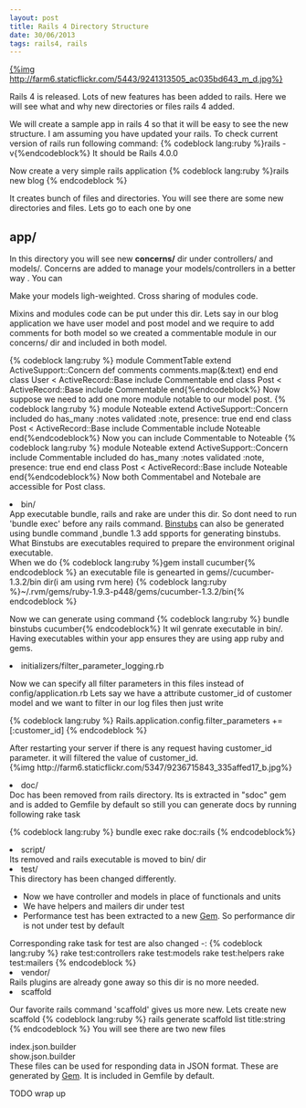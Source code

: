 ```yaml
---
layout: post
title: Rails 4 Directory Structure
date: 30/06/2013
tags: rails4, rails
---
```

<a href='http://farm6.staticflickr.com/5443/9241313505_ac035bd643_b.jpg'
target="_blank">
{%img http://farm6.staticflickr.com/5443/9241313505_ac035bd643_m_d.jpg%}
</a>

Rails 4 is released. Lots of new features has been added to rails.
Here we will see what and why new directories or files rails 4 added.

  We will create a sample app in rails 4 so that it will be easy to see the new structure.
  I am assuming  you have updated your rails.
  To check current version of rails run following command:
  {% codeblock lang:ruby %}rails -v{%endcodeblock%}
  It should be Rails 4.0.0

<!--more-->

  Now create a very simple rails application
  {% codeblock lang:ruby %}rails new  blog  {% endcodeblock %}

  It creates bunch of files and directories. You will see there are some new directories and files.
  Lets go to each one by one

## app/

  In this directory you will see new <b>concerns/</b> dir under controllers/ and models/.
  Concerns are added to manage your models/controllers in a better way . You can

  Make your models ligh-weighted.
  Cross sharing of modules code.

  Mixins and modules code can be put under this dir.
  Lets say in our blog application we have user model and post model and we require to add comments for both model
  so we created a commentable module in our concerns/ dir and included in both model.

  {% codeblock lang:ruby %}
  module CommentTable
    extend ActiveSupport::Concern
    def comments
      comments.map(&:text)
    end
  end
  class User < ActiveRecord::Base
    include Commentable
  end
  class Post < ActiveRecord::Base
    include Commentable
  end{%endcodeblock%}
  Now suppose we need to add one more module notable to our model post.
  {% codeblock lang:ruby %}
  module Noteable
    extend ActiveSupport::Concern
    included do
      has_many :notes
      validated :note, presence: true
    end
  end
  class Post < ActiveRecord::Base
    include Commentable
    include Noteable
  end{%endcodeblock%}
Now you can include Commentable to Noteable
{% codeblock lang:ruby %}
module Noteable
  extend ActiveSupport::Concern
  include Commentable
  included do
    has_many :notes
    validated :note, presence: true
  end
end
class Post < ActiveRecord::Base
  include Noteable
end{%endcodeblock%}
Now both Commentabel and Notebale are accessible for Post class.
</p>

<li class='title'> bin/</li>
App executable bundle, rails and rake are under this dir. So dont need to run 'bundle exec' before any rails command.
<a href='https://github.com/sstephenson/rbenv/wiki/Understanding-binstubs'>Binstubs</a> can also be generated using bundle command ,bundle 1.3 add spports for generating binstubs.
What Binstubs are executables required to prepare the environment original executable. 
<br/>
When we do 
{% codeblock lang:ruby %}gem install cucumber{% endcodeblock %}
an executable file is genearted in gems//cucumber-1.3.2/bin dir(i am using rvm here)
{% codeblock lang:ruby %}~/.rvm/gems/ruby-1.9.3-p448/gems/cucumber-1.3.2/bin{% endcodeblock %}
<p>
Now we can generate using command
{% codeblock lang:ruby %} bundle binstubs cucumber{% endcodeblock%}
It wil genrate executable in bin/. Having executables within your app ensures they are using app ruby and gems.
</p>

<li class='title'>initializers/filter_parameter_logging.rb</li>
<p>
Now we can specify all filter parameters in this files instead of config/application.rb
Lets say we have a attribute customer_id of customer model and we want to filter in our log files then just write
</p>
{% codeblock lang:ruby %}
Rails.application.config.filter_parameters += [:customer_id]
{% endcodeblock %}
<p>
After restarting your server if there is any request having customer_id parameter. 
it will filtered the value of customer_id.
<br/>
{%img http://farm6.staticflickr.com/5347/9236715843_335affed17_b.jpg%}
</p>

<li class='title' > doc/</li>
Doc has been removed from rails directory. 
Its is extracted in "sdoc" gem and is added to Gemfile by default so still you can generate docs by running following rake task

{% codeblock lang:ruby %}
bundle exec rake doc:rails
{% endcodeblock%}

<li class='title'> script/</li> Its removed and rails executable is moved to bin/ dir


<li class='title'> test/</li>
This directory has been changed differently. 
<ul>
<li>Now we have controller and models in place of functionals and units</li>

<li>We have helpers and mailers dir under test</li>

<li>Performance test has been extracted to a new <a href='https://github.com/rails/rails-perftest'>Gem</a>. So performance dir is not under test by default
</li>
</ul>
Corresponding rake task for test are also changed -:
{% codeblock lang:ruby %}
rake test:controllers
rake test:models
rake test:helpers
rake test:mailers
{% endcodeblock %}

<li class='title'>vendor/</li> Rails plugins are already gone away so this dir is no more needed.
<li>scaffold</li>
<p>Our favorite rails command 'scaffold' gives us more new.
Lets create new scaffold
{% codeblock lang:ruby %}
rails generate scaffold list title:string 
{% endcodeblock %}
You will see there are two new files 
<div>index.json.builder</div>
<div>show.json.builder</div>
These files can be used for responding data in JSON format.
These are generated by <a href='https://github.com/rails/jbuilder'jbuilder></a><a href='http://rubygems.org/'>Gem</a>. It is included in Gemfile by default.
</p>
</ol>
<p>
TODO wrap up
</p>
